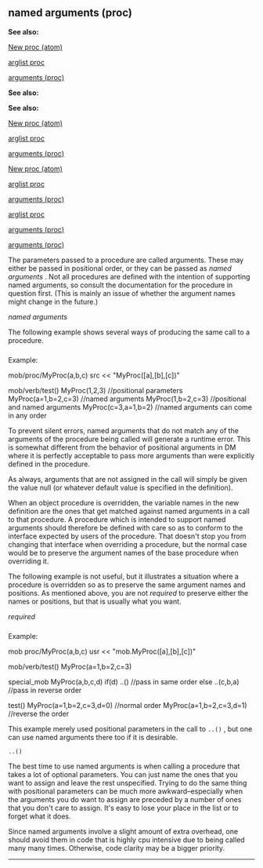 

 named arguments (proc)
------------------------




**See also:** 


[New proc (atom)](#/atom/proc/New) 

[arglist proc](#/proc/arglist) 

[arguments (proc)](#/proc/arguments) 





**See also:** 

**See also:**

[New proc (atom)](#/atom/proc/New) 

[arglist proc](#/proc/arglist) 

[arguments (proc)](#/proc/arguments) 



[New proc (atom)](#/atom/proc/New)

[arglist proc](#/proc/arglist) 

[arguments (proc)](#/proc/arguments) 


[arglist proc](#/proc/arglist)

[arguments (proc)](#/proc/arguments) 

[arguments (proc)](#/proc/arguments)

 The parameters passed to a procedure are called arguments. These may
either be passed in positional order, or they can be passed as
 *named
arguments* 
 . Not all procedures are defined with the intention of
supporting named arguments, so consult the documentation for the procedure in
question first. (This is mainly an issue of whether the argument names might
change in the future.)



*named
arguments*

 The following example shows several ways of producing the same call to a
procedure.



### 
 Example:



 mob/proc/MyProc(a,b,c)
 src << "MyProc([a],[b],[c])"

mob/verb/test()
 MyProc(1,2,3) //positional parameters
 MyProc(a=1,b=2,c=3) //named arguments
 MyProc(1,b=2,c=3) //positional and named arguments
 MyProc(c=3,a=1,b=2) //named arguments can come in any order


 To prevent silent errors, named arguments that do not match any of the
arguments of the procedure being called will generate a runtime error. This
is somewhat different from the behavior of positional arguments in DM where it
is perfectly acceptable to pass more arguments than were explicitly defined in
the procedure.




 As always, arguments that are not assigned in the call will simply be given
the value null (or whatever default value is specified in the definition).




 When an object procedure is overridden, the variable names in the new
definition are the ones that get matched against named arguments in a call to
that procedure. A procedure which is intended to support named arguments
should therefore be defined with care so as to conform to the interface
expected by users of the procedure. That doesn't stop you from changing that
interface when overriding a procedure, but the normal case would be to
preserve the argument names of the base procedure when overriding it.




 The following example is not useful, but it illustrates a situation where a
procedure is overridden so as to preserve the same argument names and
positions. As mentioned above, you are not
 *required* 
 to preserve
either the names or positions, but that is usually what you want.



*required*
### 
 Example:



 mob
 proc/MyProc(a,b,c)
 usr << "mob.MyProc([a],[b],[c])"

 mob/verb/test()
 MyProc(a=1,b=2,c=3)

 special\_mob
 MyProc(a,b,c,d)
 if(d) ..() //pass in same order
 else ..(c,b,a) //pass in reverse order

 test()
 MyProc(a=1,b=2,c=3,d=0) //normal order
 MyProc(a=1,b=2,c=3,d=1) //reverse the order


 This example merely used positional parameters in the call to
 `..()` 
 , but one can use named arguments there too if it is
desirable.



`..()`

 The best time to use named arguments is when calling a procedure that takes
a lot of optional parameters. You can just name the ones that you want to
assign and leave the rest unspecified. Trying to do the same thing with
positional parameters can be much more awkward–especially when the
arguments you do want to assign are preceded by a number of ones that you
don't care to assign. It's easy to lose your place in the list or to forget
what it does.




 Since named arguments involve a slight amount of extra overhead, one should
avoid them in code that is highly cpu intensive due to being called many many
times. Otherwise, code clarity may be a bigger priority.





---


